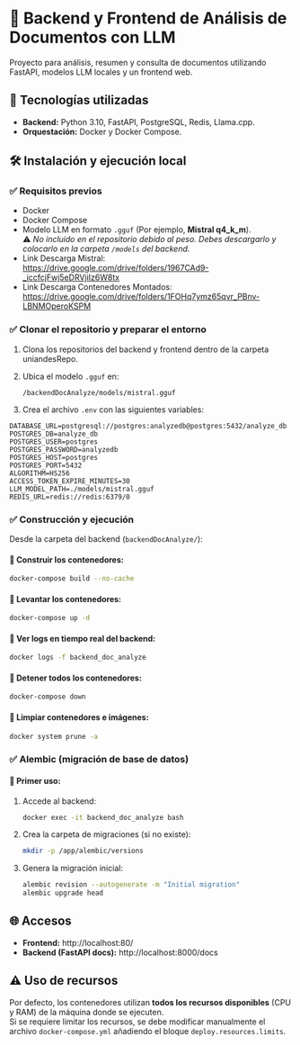
# 📄 Backend y Frontend de Análisis de Documentos con LLM

Proyecto para análisis, resumen y consulta de documentos utilizando FastAPI, modelos LLM locales y un frontend web.

## 🚀 Tecnologías utilizadas

- **Backend:** Python 3.10, FastAPI, PostgreSQL, Redis, Llama.cpp.
- **Orquestación:** Docker y Docker Compose.

## 🛠️ Instalación y ejecución local

### ✅ Requisitos previos

- Docker
- Docker Compose
- Modelo LLM en formato `.gguf` (Por ejemplo, **Mistral q4_k_m**).  
  ⚠️ *No incluido en el repositorio debido al peso. Debes descargarlo y colocarlo en la carpeta `/models` del backend.*
- Link Descarga Mistral: https://drive.google.com/drive/folders/1967CAd9-_iccfcjFwj5eDRVjiIz6W8tx
- Link Descarga Contenedores Montados: https://drive.google.com/drive/folders/1FOHq7ymz65qvr_PBnv-LBNMOperoKSPM

### ✅ Clonar el repositorio y preparar el entorno

1. Clona los repositorios del backend y frontend dentro de la carpeta uniandesRepo.
2. Ubica el modelo `.gguf` en:
   ```
   /backendDocAnalyze/models/mistral.gguf
   ```

3. Crea el archivo `.env` con las siguientes variables:

```env
DATABASE_URL=postgresql://postgres:analyzedb@postgres:5432/analyze_db
POSTGRES_DB=analyze_db
POSTGRES_USER=postgres
POSTGRES_PASSWORD=analyzedb
POSTGRES_HOST=postgres
POSTGRES_PORT=5432
ALGORITHM=HS256
ACCESS_TOKEN_EXPIRE_MINUTES=30
LLM_MODEL_PATH=./models/mistral.gguf
REDIS_URL=redis://redis:6379/0
```

### ✅ Construcción y ejecución

Desde la carpeta del backend (`backendDocAnalyze/`):

#### 🔹 Construir los contenedores:
```bash
docker-compose build --no-cache
```

#### 🔹 Levantar los contenedores:
```bash
docker-compose up -d
```

#### 🔹 Ver logs en tiempo real del backend:
```bash
docker logs -f backend_doc_analyze
```

#### 🔹 Detener todos los contenedores:
```bash
docker-compose down
```

#### 🔹 Limpiar contenedores e imágenes:
```bash
docker system prune -a
```

### ✅ Alembic (migración de base de datos)

#### 🔹 Primer uso:

1. Accede al backend:
    ```bash
    docker exec -it backend_doc_analyze bash
    ```

2. Crea la carpeta de migraciones (si no existe):
    ```bash
    mkdir -p /app/alembic/versions
    ```

3. Genera la migración inicial:
    ```bash
    alembic revision --autogenerate -m "Initial migration"
    alembic upgrade head
    ```

## 🌐 Accesos

- **Frontend:** http://localhost:80/
- **Backend (FastAPI docs):** http://localhost:8000/docs

## ⚠️ Uso de recursos

Por defecto, los contenedores utilizan **todos los recursos disponibles** (CPU y RAM) de la máquina donde se ejecuten.  
Si se requiere limitar los recursos, se debe modificar manualmente el archivo `docker-compose.yml` añadiendo el bloque `deploy.resources.limits`.
